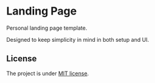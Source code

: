 # Landing Page

Personal landing page template.

Designed to keep simplicity in mind in both setup and UI.

## License

The project is under [MIT license](https://choosealicense.com/licenses/mit/).
